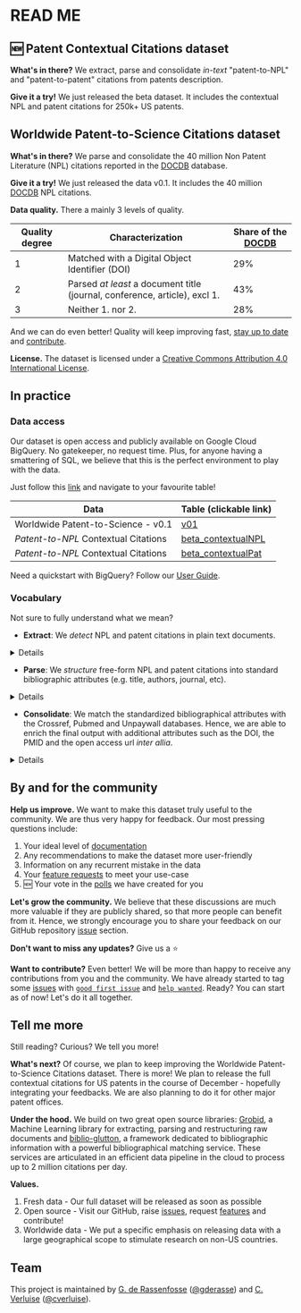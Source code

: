 [DOCDB]:https://www.epo.org/searching-for-patents/data/bulk-data-sets/docdb.html#tab-1
[user-guide]:user-guide/user-guide.md
[db]:https://console.cloud.google.com/bigquery?project=npl-parsing&p=npl-parsing&d=patcit&page=dataset
[grobid]:https://github.com/kermitt2/grobid
[biblio-glutton]:https://github.com/kermitt2/biblio-glutton
[issues-create]:https://github.com/cverluise/SciCit/issues/new/choose
[issues]:https://github.com/cverluise/SciCit/issues
[polls]:https://github.com/cverluise/SciCit/issues?q=is%3Aissue+is%3Aopen+label%3APolls
[good-first-issue]:https://github.com/cverluise/SciCit/issues?q=is%3Aissue+is%3Aopen+label%3A%22good+first+issue%22
[help-wanted]:https://github.com/cverluise/SciCit/issues?q=is%3Aissue+is%3Aopen+label%3A%22help+wanted%22
[issue-10]:https://github.com/cverluise/SciCit/issues/10
[gderasse]:https://github.com/gderasse
[gder]:http://www.gder.info/
[cverluise]:https://github.com/cverluise
[cver]:https://cverluise.github.io/
[v01]:https://console.cloud.google.com/bigquery?project=npl-parsing&p=npl-parsing&d=patcit&t=v01&page=table
[beta-npl]:https://console.cloud.google.com/bigquery?project=npl-parsing&p=npl-parsing&d=patcit&t=beta_contextualNPL&page=table
[beta-pat]:https://console.cloud.google.com/bigquery?project=npl-parsing&p=npl-parsing&d=patcit&t=beta_contextualPat&page=table
[US5914367A]:https://patents.google.com/patent/US5914367A/en


# READ ME

## :new: Patent Contextual Citations dataset

**What's in there?** We extract, parse and consolidate *in-text* "patent-to-NPL" and "patent-to-patent" citations from patents description.

**Give it a try!** We just released the beta dataset. It includes the contextual NPL and patent   citations for 250k+ US patents.  


## Worldwide Patent-to-Science Citations dataset

**What's in there?** We parse and consolidate the 40 million Non Patent Literature (NPL) citations reported in the [DOCDB][DOCDB] database. 


**Give it a try!** We just released the data v0.1. It includes the 40 million [DOCDB][DOCDB] NPL citations. 

**Data quality.** There a mainly 3 levels of quality. 

|Quality degree| Characterization| Share of the [DOCDB][DOCDB]|
|---|---|---|
|1|Matched with a Digital Object Identifier (DOI)| 29%|
|2|Parsed *at least* a document title (journal, conference, article), excl 1.| 43%|
|3|Neither 1. nor 2.| 28%|

And we can do even better! Quality will keep improving fast, [stay up to date](#update) and [contribute](#contribute).   

**License.** The dataset is licensed under a <a rel="license" href="http://creativecommons.org/licenses/by/4.0/">Creative Commons Attribution 4.0 International License</a>.

## In practice

### Data access 

Our dataset is open access and publicly available on Google Cloud BigQuery. No gatekeeper, no request time. Plus, for anyone having a smattering of SQL, we believe that this is the perfect environment to play with the data. 

Just follow this [link][db] and navigate to your favourite table!

|Data| Table (clickable link)|
|---|---|
|Worldwide Patent-to-Science - v0.1| [v01][v01]|
|*Patent-to-NPL* Contextual Citations| [beta_contextualNPL][beta-npl]|
|*Patent-to-NPL* Contextual Citations| [beta_contextualPat][beta-pat]|

Need a quickstart with BigQuery? Follow our [User Guide][user-guide]. 


### Vocabulary

Not sure to fully understand what we mean?

- **Extract**: We *detect* NPL and patent citations in plain text documents. 

<details>
Let's consider an extract from [US5914367A][US5914367A]:

> "Another disadvantage of this process is that such modified enzymes usually show low solubility in organic solvents, thereby limiting the enzyme loading to about 0.02% by weight in the final polymer products. Sea Z. Yang, D. Williams, and A. J. Russell, J. Am. Chem. Soc., 1995, vol. 117, 4843. The solubilized enzyme of this process also shows lower activity (...)"

The extraction task consists in detecting the NPL citation 

> "Z. Yang, D. Williams, and A. J. Russell, J. Am. Chem. Soc., 1995, vol. 117, 4843" 

</details>

- **Parse**: We *structure* free-form NPL and patent citations into standard bibliographic attributes (e.g. title, authors, journal, etc). 

<details>

Let's consider the following free-form NPL citation:

>"Z. Yang, D. Williams, and A. J. Russell, J. Am. Chem. Soc., 1995, vol. 117, 4843." 

The parsing task consists in structuring this sequence into standardized bibliographical attributes, e.g.:

>- `Authors`: Z. Yang, D. Williams, A. J. Russell
>- `Journal`: J. Am. Chem. Soc.
>- `Date`: 1995
>- `Volume`: 117
>- `Page`: 4843

</details>

- **Consolidate**: We match the standardized bibliographical attributes with the Crossref, Pubmed and Unpaywall databases. Hence, we are able to enrich the final output with additional attributes such as the DOI, the PMID and the open access url *inter allia*. 

<details>

Let's consider the following free-form NPL citation:

>"Z. Yang, D. Williams, and A. J. Russell, J. Am. Chem. Soc., 1995, vol. 117, 4843." 

Matching it with Crossref, we can consolidate the bibliographical attribute found in the text with additional attributes, e.g.:

> - `Article title`: "Activity and Stability of Enzymes Incorporated into Acrylic Polymers"
> - `Journal title`: Journal of the American Chemical Society
> - `DOI`: 10.1021/ja00122a014
> - `ISSN`: 0002-7863

</details>



## By and for the community 

 
**Help us improve.** We want to make this dataset truly useful to the community. We are thus very happy for feedback. Our most pressing questions include: 

1. Your ideal level of [documentation][issues-create]
2. Any recommendations to make the dataset more user-friendly  
3. Information on any recurrent mistake in the data 
4. Your [feature requests][issues-create] to meet your use-case
5. :new: Your vote in the [polls][polls] we have created for you
 
**Let's grow the community.** We believe that these discussions are much more valuable if they are publicly shared, so that more people can benefit from it. Hence, we strongly encourage you to share your feedback on our GitHub repository [issue][issues] section. 

**Don't want to miss any updates?** Give us a :star:
<a name="update"></a> 

**Want to contribute?** Even better! We will be more than happy to receive any contributions from you and the community. We have already started to tag some [issues][issues-create] with [`good first issue`][good-first-issue] and [`help wanted`][help-wanted]. Ready? You can start as of now! Let's do it all together.

<a name="contribute"></a> 

## Tell me more 

Still reading? Curious? We tell you more!
 
**What's next?** Of course, we plan to keep improving the Worldwide Patent-to-Science Citations dataset. There is more! We plan to release the full contextual citations for US patents in the course of December - hopefully integrating your feedbacks. We are also planning to do it for other major patent offices. 

**Under the hood.** We build on two great open source libraries: [Grobid][grobid], a Machine Learning library for extracting, parsing and restructuring raw documents and [biblio-glutton][biblio-glutton], a framework dedicated to bibliographic information with a powerful bibliographical matching service. These services are articulated in an efficient data pipeline in the cloud to process up to 2 million citations per day. 

**Values.** 

1. Fresh data - Our full dataset will be released as soon as possible
2. Open source - Visit our GitHub, raise [issues][issues-create], request [features][issues-create] and contribute!
3. Worldwide data - We put a specific emphasis on releasing data with a large geographical scope to stimulate research on non-US countries.

## Team

This project is maintained by [G. de Rassenfosse][gder] ([@gderasse][gderasse]) and [C. Verluise][cver] ([@cverluise][cverluise]).
  




